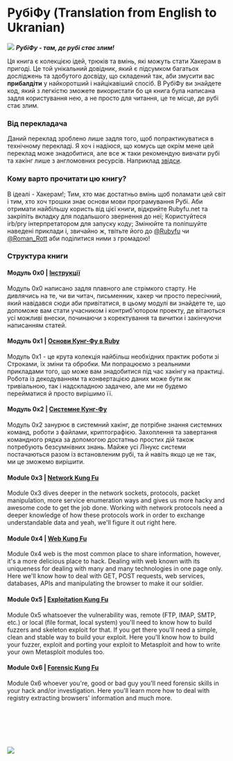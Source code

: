 # РубіФу (Translation from English to Ukranian)


![](images/other/rubyfu.png)
***РубіФу - там, де рубі стає злим!***


Ця книга є колекцією ідей, трюків та вмінь, які можуть стати Хакерам в пригоді. Це той унікальний довідник, який є підсумком багатьох досліджень та здобутого досвіду, що складений так, аби змусити вас **прибалдіти** у найкоротший і найцікавіший спосіб. В РубіФу ви знайдете код, який з легкістю зможете використати бо ця книга була написана задля користування нею, а не просто для читання, це те місце, де рубі стає злим.


### Від перекладача
Даний переклад зроблено лише задля того, щоб попрактикуватися в технічному перекладі. Я хоч і надіюся, що комусь ще окрім мене цей переклад може знадобитися, але все ж таки рекомендую вивчати рубі та хакінг лише з англомовних ресурсів. Наприклад  [звідси](https://www.gitbook.com/book/rubyfu/rubyfu/details).

### Кому варто прочитати цю книгу?
В ідеалі - Хакерам!; Тим, хто має достатньо вмінь щоб поламати цей світ і тим, хто хоч трошки знає основи мови програмування Рубі. Аби отримати найбільшу користь від цієї книги, відкрийте Rubyfu.net та закріпіть вкладку для подальшого звернення до неї; Користуйтеся irb/pry інтерпретатором для запуску коду; Змінюйте та поліпшуйте наведені приклади і, звичайно ж, твітьте його до [@Rubyfu][7] чи [@Roman_Rott][8] аби поділитися ними з громадою! 


### Структура книги
#### Модуль 0x0 | [Інструкції][0]
Модуль 0x0 написано задля плавного але стрімкого старту. Не дивлячись на те, чи ви читач, письменник, хакер чи просто пересічний, який навідався сюди аби привітатися, в цьому модулі ви знайдете те, що допоможе вам стати учасником і контриб'ютором проекту, де вітаються усі можливі внески, починаючи з коректування та вичитки і закінчуючи написанням статей. 


#### Модуль 0x1 | [Основи Кунг-Фу в Ruby][1]
Модуль 0x1 - це крута колекція найбільш необхідних практик роботи зі Строками, їх зміни та обробки. Ми попрацюємо з реальними прикладами того, що може вам знадобитися під час хакінгу на практиці. Робота із декодуванням та конвертацією даних може бути як тривіальною, так і надскладною задачею, але ми не будемо перейматися й просто вирішимо її. 

#### Модуль 0x2 | [Системне Кунг-Фу][2]
Модуль 0x2 занурює в системний хакінг, де потрібне знання системних команд, роботи з файлами, криптографією. Захоплення та завертання командного рядка за допомогою достатньо простих дій також потребують безсумнівних знань. Майже усі Лінукс системи постачаються разом із встановленим рубі, та й навіть якщо це не так, ми це зможемо вирішити.

#### Module 0x3 | [Network Kung Fu][3]
Module 0x3 dives deeper in the network sockets, protocols, packet manipulation, more service enumeration ways and gives us more hacky and awesome code to get the job done. Working with network protocols need a deeper knowledge of how these protocols work in order to exchange understandable data and yeah, we'll figure it out right here.

#### Module 0x4 | [Web Kung Fu][4]
Module 0x4 web is the most common place to share information, however, it's a more delicious place to hack. Dealing with web known with its uniqueness for dealing with many and many technologies in one page only. Here we'll know how to deal with GET, POST requests, web services, databases, APIs and manipulating the browser to make it our soldier.

#### Module 0x5 | [Exploitation Kung Fu][5]
Module 0x5 whatsoever the vulnerability was, remote (FTP, IMAP, SMTP, etc.) or local (file format, local system) you'll need to know how to build fuzzers and skeleton exploit for that. If you get there you'll need a simple, clean and stable way to build your exploit. Here you'll know how to build your fuzzer, exploit and porting your exploit to Metasploit and how to write your own Metasploit modules too.

#### Module 0x6 | [Forensic Kung Fu][6]
Module 0x6 whoever you're, good or bad guy you'll need forensic skills in your hack and/or investigation. Here you'll learn more how to deal with registry extracting browsers' information and much more.


<br><br><br>
![](https://i.creativecommons.org/l/by-nc-sa/4.0/88x31.png)
---
[0]: README.md
[1]: module_0x1__basic_ruby_kung_fu/README.md
[2]: module_0x2__system_kung_fu/README.md
[3]: module_0x3__network_kung_fu/README.md
[4]: module_0x4__web_kung_fu/README.md
[5]: module_0x5__exploitation_kung_fu/README.md
[6]: module_0x6__forensic/README.md
[7]: https://twitter.com/rubyfu
[8]: https://twitter.com/Roman_Rott
